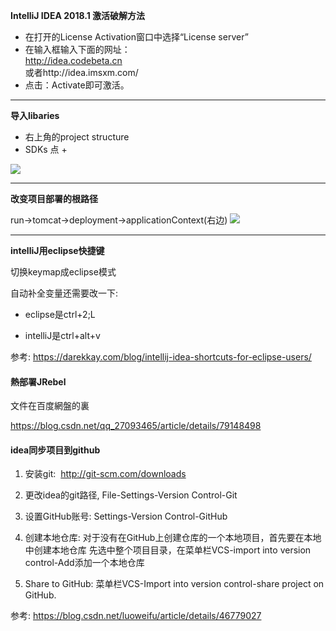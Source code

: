 

**IntelliJ IDEA 2018.1 激活破解方法**

- 在打开的License Activation窗口中选择“License server”
- 在输入框输入下面的网址：  
http://idea.codebeta.cn  
或者http://idea.imsxm.com/  
- 点击：Activate即可激活。

---

**导入libaries**

- 右上角的project structure
- SDKs 点 + 

![](https://i.imgur.com/JNh9pEU.png)

---

**改变项目部署的根路径**

run->tomcat->deployment->applicationContext(右边)
![](https://i.imgur.com/4BlFZO3.png)

---

**intelliJ用eclipse快捷键**

切换keymap成eclipse模式


自动补全变量还需要改一下: 

- eclipse是ctrl+2;L

- intelliJ是ctrl+alt+v

参考:
https://darekkay.com/blog/intellij-idea-shortcuts-for-eclipse-users/

#### 熱部署JRebel

文件在百度網盤的裏

https://blog.csdn.net/qq_27093465/article/details/79148498

 #### idea同步项目到github

1. 安装git:  <http://git-scm.com/downloads> 

2. 更改idea的git路径, File-Settings-Version Control-Git  

3. 设置GitHub账号: Settings-Version Control-GitHub

4. 创建本地仓库: 对于没有在GitHub上创建仓库的一个本地项目，首先要在本地中创建本地仓库
   先选中整个项目目录，在菜单栏VCS-import into version control-Add添加一个本地仓库

5. Share to GitHub: 菜单栏VCS-Import into version control-share project on GitHub.

参考: https://blog.csdn.net/luoweifu/article/details/46779027

